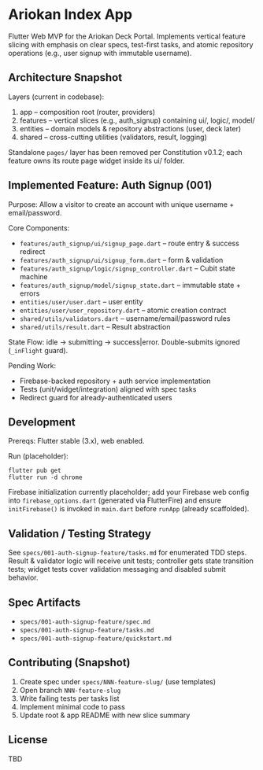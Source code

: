 # Ariokan Index App

Flutter Web MVP for the Ariokan Deck Portal. Implements vertical feature slicing with emphasis on clear specs, test-first tasks, and atomic repository operations (e.g., user signup with immutable username).

## Architecture Snapshot
Layers (current in codebase):
1. app – composition root (router, providers)
2. features – vertical slices (e.g., auth_signup) containing ui/, logic/, model/
3. entities – domain models & repository abstractions (user, deck later)
4. shared – cross-cutting utilities (validators, result, logging)

Standalone `pages/` layer has been removed per Constitution v0.1.2; each feature owns its route page widget inside its ui/ folder.

## Implemented Feature: Auth Signup (001)
Purpose: Allow a visitor to create an account with unique username + email/password.

Core Components:
- `features/auth_signup/ui/signup_page.dart` – route entry & success redirect
- `features/auth_signup/ui/signup_form.dart` – form & validation
- `features/auth_signup/logic/signup_controller.dart` – Cubit state machine
- `features/auth_signup/model/signup_state.dart` – immutable state + errors
- `entities/user/user.dart` – user entity
- `entities/user/user_repository.dart` – atomic creation contract
- `shared/utils/validators.dart` – username/email/password rules
- `shared/utils/result.dart` – Result abstraction

State Flow: idle → submitting → success|error. Double-submits ignored (`_inFlight` guard).

Pending Work:
- Firebase-backed repository + auth service implementation
- Tests (unit/widget/integration) aligned with spec tasks
- Redirect guard for already-authenticated users

## Development
Prereqs: Flutter stable (3.x), web enabled.

Run (placeholder):
```
flutter pub get
flutter run -d chrome
```

Firebase initialization currently placeholder; add your Firebase web config into `firebase_options.dart` (generated via FlutterFire) and ensure `initFirebase()` is invoked in `main.dart` before `runApp` (already scaffolded).

## Validation / Testing Strategy
See `specs/001-auth-signup-feature/tasks.md` for enumerated TDD steps. Result & validator logic will receive unit tests; controller gets state transition tests; widget tests cover validation messaging and disabled submit behavior.

## Spec Artifacts
- `specs/001-auth-signup-feature/spec.md`
- `specs/001-auth-signup-feature/tasks.md`
- `specs/001-auth-signup-feature/quickstart.md`

## Contributing (Snapshot)
1. Create spec under `specs/NNN-feature-slug/` (use templates)
2. Open branch `NNN-feature-slug`
3. Write failing tests per tasks list
4. Implement minimal code to pass
5. Update root & app README with new slice summary

## License
TBD
